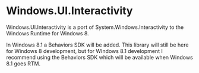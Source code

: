 Windows.UI.Interactivity
========================

Windows.UI.Interactivity is a port of System.Windows.Interactivity to the Windows Runtime for Windows 8.

In Windows 8.1 a Behaviors SDK will be added. This library will still be here for Windows 8 development, but for WIndows 8.1 development I recommend using the Behaviors SDK which will be available when Windows 8.1 goes RTM.
